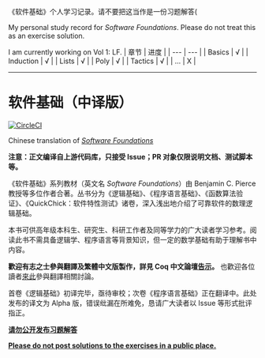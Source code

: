 《软件基础》个人学习记录。请不要把这当作是一份习题解答(

My personal study record for _Software Foundations_.
Please do not treat this as an exercise solution. 


I am currently working on Vol 1: LF.
| 章节 | 进度 |
| --- | --- |
| Basics | √ |
| Induction | √ |
| Lists | √ |
| Poly | √ |
| Tactics | √ |
| ... | X |


***


# 软件基础（中译版）
[![CircleCI](https://circleci.com/gh/Coq-zh/SF-zh.svg?style=svg)](https://circleci.com/gh/Coq-zh/SF-zh)

Chinese translation of _[Software Foundations](https://softwarefoundations.cis.upenn.edu/)_

**注意：正文编译自上游代码库，只接受 Issue；PR 对象仅限说明文档、测试脚本等。**

《软件基础》系列教材（英文名 _Software Foundations_）由 Benjamin C. Pierce 教授等多位作者合著。丛书分为《逻辑基础》、《程序语言基础》、《函数算法验证》、《QuickChick：软件特性测试》诸卷，深入浅出地介绍了可靠软件的数理逻辑基础。

本书可供高年级本科生、研究生、科研工作者及同等学力的广大读者学习参考。阅读此书不需具备逻辑学、程序语言等背景知识，但一定的数学基础有助于理解书中内容。

**歡迎有志之士參與翻譯及繁體中文版製作，詳見 Coq 中文論壇[告示](//coq.discourse.group/t/topic/156)。**
也歡迎各位讀者[來此](//coq.discourse.group/c/coq-in-chinese/chinese-translation)參與翻譯相關討論。

首卷《逻辑基础》初译完毕，亟待审校；次卷《程序语言基础》正在翻译中。此处发布的译文为 Alpha 版，错误纰漏在所难免，恳请广大读者以 Issue 等形式批评指正。

[**请勿公开发布习题解答**](https://coq-zh.github.io/SF-zh/lf-current/Preface.html#lab10)

[**Please do not post solutions to the exercises in a public place.**](https://softwarefoundations.cis.upenn.edu/lf-current/Preface.html#lab10)
